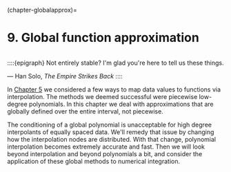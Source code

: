 (chapter-globalapprox)=

# 9. Global function approximation

```{index} Han Solo, The Empire Strikes Back
```

::::{epigraph}
Not entirely stable? I'm glad you're here to tell us these things.

— Han Solo, *The Empire Strikes Back*
::::

In [Chapter 5](../localapprox/overview) we considered a few ways to map data values to functions via interpolation. The methods we deemed successful were piecewise low-degree polynomials. In this chapter we deal with approximations that are globally defined over the entire interval, not piecewise.

The conditioning of a global polynomial is unacceptable for high degree interpolants of equally spaced data. We'll remedy that issue by changing how the interpolation nodes are distributed. With that change, polynomial interpolation becomes extremely accurate and fast. Then we will look beyond interpolation and beyond polynomials a bit, and consider the application of these global methods to numerical integration.
